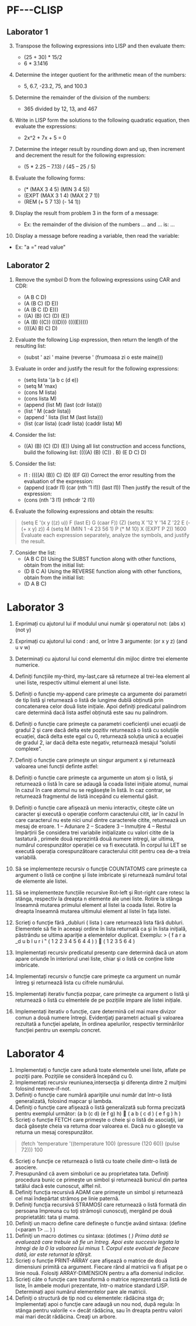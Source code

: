 # PF---CLISP

## Laborator 1

3. Transpose the following expressions into LISP and then evaluate them:
   * (25 + 30) * 15/2
   * 6 * 3.1416

4. Determine the integer quotient for the arithmetic mean of the numbers:
   * 5, 6.7, -23.2, 75, and 100.3

5. Determine the remainder of the division of the numbers:
   * 365 divided by 12, 13, and 467

6. Write in LISP form the solutions to the following quadratic equation, then evaluate the expressions:
   * 2x^2 + 7x + 5 = 0

7. Determine the integer result by rounding down and up, then increment and decrement the result for the following expression:
   * (5 * 2.25 – 7.13) / (45 – 25 / 5)

8. Evaluate the following forms:
   * (* (MAX 3 4 5) (MIN 3 4 5))
   * (EXPT (MAX 3 1 4) (MAX 2 7 1))
   * (REM (+ 5 7 13) (- 14 1))

9. Display the result from problem 3 in the form of a message:
   * Ex: the remainder of the division of the numbers ... and ... is: ...

10. Display a message before reading a variable, then read the variable:
   * Ex: "a =" read value"

## Laborator 2

1. Remove the symbol D from the following expressions using CAR and CDR:
   * (A B C D)
   * (A (B C) (D E))
   * (A (B C (D E)))
   * ((A) (B) (C) (D) (E))
   * (A (B) ((C)) (((D))) ((((E)))))
   * ((((A) B) C) D)

2. Evaluate the following Lisp expression, then return the length of the resulting list:
   * (subst ' azi ' maine (reverse ' (frumoasa zi o este maine)))

3. Evaluate in order and justify the result for the following expressions:
   * (setq lista ’(a b c (d e))
   * (setq M ’max)
   * (cons M lista)
   * (cons lista M)
   * (append (list M) (last (cdr lista)))
   * (list ' M (cadr lista))
   * (append ' lista (list M (last lista)))
   * (list (car lista) (cadr lista) (caddr lista) M)

4. Consider the list:
   * ((A) (B) (C) (D) (E))
Using all list construction and access functions, build the following list:
((((A) (B) (C)) . B) (E D C) D)

5. Consider the list:
   * l1 : ((((A) (B)) C) (D) (EF G))
Correct the error resulting from the evaluation of the expression:
   * (append (cadr l1) (car (nth '1 l1)) (last l1))
Then justify the result of the expression:
   * (cons (nth '3 l1) (nthcdr '2 l1))
6. Evaluate the following expressions and obtain the results:
> (setq E '(x y ((z) u)) F (last E) G (caar F))
(Z)
> (setq X '12 Y '14 Z '22 E (- (+ x y) z))
4
> (setq M (MIN 1 -4 23 56 1) P (* M 10) X (EXPT P 2))
1600
Evaluate each expression separately, analyze the symbols, and justify the result.
7. Consider the list:
   * (A B C D)
Using the SUBST function along with other functions, obtain from the initial list:
   * (D B C A)
Using the REVERSE function along with other functions, obtain from the initial list:
   * (D A B C)

# Laborator 3

1. Exprimați cu ajutorul lui if modulul unui număr şi operatorul not:
(abs x) (not y)
2. Exprimați cu ajutorul lui cond : and, or ȋntre 3 argumente:
(or x y z) (and u v w)
3. Determinați cu ajutorul lui cond elementul din mijloc dintre trei elemente numerice.
4. Definiți funcțiile my-third, my-last,care să returneze al trei-lea element al unei liste, respectiv ultimul element al unei liste.
5. Definiți o funcție my-append care primeşte ca argumente doi parametri de tip listă şi returnează o listă de lungime dublă obținută prin concatenarea celor două liste inițiale. Apoi definiți predicatul palindrom care determină dacă lista astfel obținută este sau nu palindrom.
6. Definiți o funcție care primeşte ca parametri coeficienții unei ecuații de gradul 2 şi care dacă delta este pozitiv returnează o listă cu soluțiile ecuației, dacă delta este egal cu 0, returnează soluția unică a ecuației de gradul 2, iar dacă delta este negativ, returnează mesajul “solutii complexe”.
7. Definiți o funcție care primeşte un singur argument x şi returnează valoarea unei funcții definte astfel:

8. Definiți o funcție care primeşte ca argumente un atom şi o listă, şi returnează o listă ȋn care se adaugă la coada listei inițiale atomul, numai ȋn cazul ȋn care atomul nu se regăseşte ȋn listă. In caz contrar, se returnează fragmentul de listă incepând cu elementul găsit.
9. Definiți o funcție care afişează un meniu interactiv, citeşte câte un caracter şi execută o operație conform caracterului citit, iar ȋn cazul ȋn care caracterul nu este nici unul dintre caracterele citite, returnează un mesaj de eroare.
1 – Adunare
2 – Scadere
3 – Inmulțire
4 – Restul ȋmpărțirii
Se considera trei variabile inițializate cu valori citite de la tastatură , primele două reprezintă două numere intregi, iar ultima, numărul corespunzător operației ce va fi executată. Ȋn corpul lui LET se execută operația corespunzătoare caracterului citit pentru cea de-a treia variabilă.
10. Să se implementeze recursiv o funcţie COUNTATOMS care primeşte ca argument o listă ce conţine şi liste imbricate şi returnează numărul total de elemente ale listei.
11. Să se implementeze funcțiile recursive Rot-left şi Rot-right care rotesc la stânga, respectiv la dreapta n elemente ale unei liste. Rotire la stânga ȋnseamnă mutarea primului element al listei la coada listei. Rotire la dreapta ȋnseamnă mutarea ultimului element al listei ȋn fața listei.
12. Scrieţi o funcţie fără _dubluri ( lista ) care returnează lista fără dubluri. Elementele să fie în aceeaşi ordine în lista returnată ca şi în lista iniţială, păstrându se ultima apariţie a elementelor duplicat.
Exemplu: > ( f a r a _d u b l u r i ‟ ( 1 2 2 3 4 5 6 4 4 ) )  ( 1 2 3 5 6 4 )
13. Implementați recursiv predicatul presentp care determină dacă un atom apare oriunde ȋn interiorul unei liste, chiar şi o listă ce conține liste imbricate.
14. Implementați recursiv o funcție care primeşte ca argument un număr ȋntreg şi returnează lista cu cifrele numărului.
15. Implementați iterativ funcția pozpar, care primeşte ca argument o listă şi returnează o listă cu elmentele de pe pozițiile impare ale listei inițiale.
16. Implementați iterativ o funcție, care determină cel mai mare divizor comun a două numere ȋntregi. Evidenţiaţi parametri actuali şi valoarea rezultată a funcţiei apelate, în ordinea apelurilor, respectiv terminărilor funcţiei pentru un exemplu concret.

# Laborator 4

1. Implementaţi o funcţie care adună toate elementele unei liste, aflate pe poziţii pare. Poziţiile se consideră începând cu 0.
2. Implementaţi recursiv reuniunea,intersecţia şi diferenţa dintre 2 mulţimi folosind remove-if-not.
3. Definiţi o funcţie care numără apariţiile unui număr dat într-o listă generalizată, folosind mapcar şi lambda.
4. Definiţi o funcţie care afişează o listă generalizată sub forma precizată pentru exemplul următor:
(a b (c d) (e f g) h) 
( a
b
( c
d )
( e
f
g )
h )
5. Scrieţi o funcție FETCH care primeşte o cheie şi o listă de asociaţii, iar dacă găseşte cheia va returna doar valoarea ei. Dacă nu o găseşte va returna un mesaj corespunzător.
> (fetch 'temperature '((temperature 100) (pressure (120 60)) (pulse 72)))
100
6. Scrieţi o funcţie ce returnează o listă cu toate cheile dintr-o listă de asociere.
7. Presupunând că avem simboluri ce au proprietatea tata. Definiţi procedura bunic ce primeşte un simbol şi returnează bunicul din partea tatălui dacă este cunoscut, alftel nil.
8. Definiţi funcţia recursivă ADAM care primeşte un simbol şi returnează cel mai îndepărtat strămoş pe linie paternă.
9. Definiţi funcţia recursivă STRAMOSI care returnează o listă formată din persoana împreuna cu toţi strămoşii cunoscuţi, mergând pe două proprietatăti: tata şi mama.
10. Definiţi un macro define care defineşte o funcţie având sintaxa:
(define <nume functie> (<param 1> ... <param n>) <corp>)
11. Definiţi un macro dotimes cu sintaxa:
(dotimes (<var> <count> <rezultat> <corp>)
Prima dată se evaluează <count> care trebuie să fie un întreg. Apoi <var> este succesiv legata la întregi de la 0 la valoarea lui <count> minus 1. Corpul este evaluat de fiecare dată, iar <rezultat> este returnat la sfârşit.
12. Scrieţi o funcţie PRINT-ARRAY care afişează o matrice de două dimensiuni primită ca argument. Fiecare rând al matricii va fi afişat pe o linie nouă. Folosiţi ARRAY-DIMENSION pentru a afla domeniul indicilor.
13. Scrieţi câte o funcţie care transformă o matrice reprezentată ca listă de liste, ȋn ambele moduri prezentate, într-o matrice standard LISP. Determinați apoi numărul elementelor pare ale matricii.
14. Definiţi o structură de tip nod cu elementele: rădăcina stga dr;
Implementaţi apoi o funcţie care adaugă un nou nod, după regula: ȋn stânga pentru valorile <= decât rădăcina, sau ȋn dreapta pentru valori mai mari decât rădăcina. Creaƫi un arbore.
